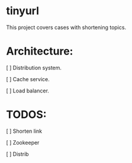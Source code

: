 # tinyurl

This project covers cases with shortening topics.

# Architecture:
[ ] Distribution system.

[ ] Cache service.

[ ] Load balancer.

# TODOS:

[ ] Shorten link

[ ] Zookeeper

[ ] Distrib
